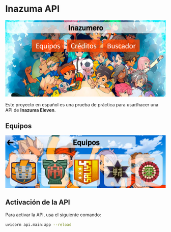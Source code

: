 # Inazuma API

![Index](img/Inazumero.png)

Este proyecto en español es una prueba de práctica para usar/hacer una API de **Inazuma Eleven**.

## Equipos

![Equipos](img/Captura%20de%20pantalla%202024-08-14%20144846.png)

## Activación de la API

Para activar la API, usa el siguiente comando:

```bash
uvicorn api.main:app --reload

